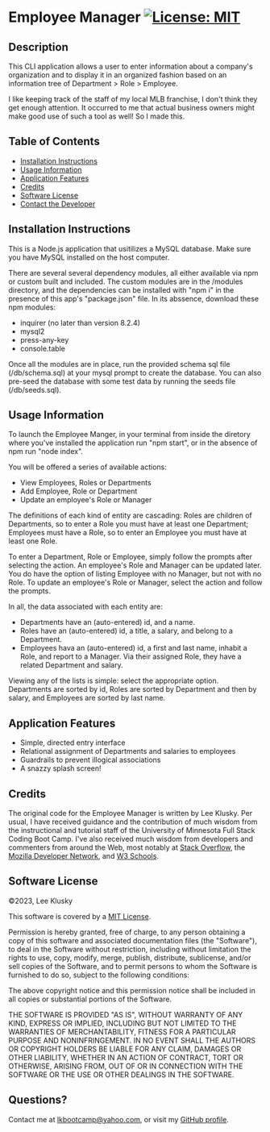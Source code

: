 # Employee Manager [![License: MIT](https://img.shields.io/badge/License-MIT-yellow.svg)](https://opensource.org/licenses/MIT)

## Description

This CLI application allows a user to enter information about a company's organization and to display it in an organized fashion based on an information tree of Department > Role > Employee.

I like keeping track of the staff of my local MLB franchise, I don't think they get enough attention. It occurred to me that actual business owners might make good use of such a tool as well! So I made this.


## Table of Contents


* [Installation Instructions](#installation-instructions)
* [Usage Information](#usage-information)
* [Application Features](#application-features)
* [Credits](#credits)
* [Software License](#software-license)
* [Contact the Developer](#contact-the-developer)

## Installation Instructions

This is a Node.js application that usitilizes a MySQL database. Make sure you have MySQL installed on the host computer. 

There are several several dependency modules, all either available via npm or custom built and included. The custom modules are in the /modules directory, and the dependencies can be installed with "npm i" in the presence of this app's "package.json" file. In its abssence, download these npm modules:
* inquirer (no later than version 8.2.4)
* mysql2
* press-any-key
* console.table

Once all the modules are in place, run the provided schema sql file (/db/schema.sql) at your mysql prompt to create the database. You can also pre-seed the database with some test data by running the seeds file (/db/seeds.sql).


## Usage Information

To launch the Employee Manger, in your terminal from inside the diretory where you've installed the application run "npm start", or in the absence of npm run "node index".

You will be offered a series of available actions:
* View Employees, Roles or Departments
* Add Employee, Role or Department
* Update an employee's Role or Manager

The definitions of each kind of entity are cascading: Roles are children of Departments, so to enter a Role you must have at least one Department; Employees must have a Role, so to enter an Employee you must have at least one Role.

To enter a Department, Role or Employee, simply follow the prompts after selecting the action. An employee's Role and Manager can be updated later. You do have the option of listing Employee with no Manager, but not with no Role. To update an employee's Role or Manager, select the action and follow the prompts.

In all, the data associated with each entity are:
* Departments have an (auto-entered) id, and a name.
* Roles have an (auto-entered) id, a title, a salary, and belong to a Department.
* Employees hava an (auto-entered) id, a first and last name, inhabit a Role, and report to a Manager. Via their assigned Role, they have a related Department and salary.

Viewing any of the lists is simple: select the appropriate option. Departments are sorted by id, Roles are sorted by Department and then by salary, and Employees are sorted by last name.


## Application Features

* Simple, directed entry interface
* Relational assignment of Departments and salaries to employees
* Guardrails to prevent illogical associations
* A snazzy splash screen!


## Credits

The original code for the Employee Manager is written by Lee Klusky. Per usual, I have received guidance and the contribution of much wisdom from the instructional and tutorial staff of the University of Minnesota Full Stack Coding Boot Camp. I've also received much wisdom from developers and commenters from around the Web, most notably at [Stack Overflow](https://www.stackoverflow.com), the [Mozilla Developer Network](https://developer.mozilla.org), and [W3 Schools](https://www.w3schools.com).


## Software License

©2023, Lee Klusky

This software is covered by a [MIT License](https://opensource.org/licenses/MIT).

Permission is hereby granted, free of charge, to any person obtaining a copy of this software and associated documentation files (the "Software"), to deal in the Software without restriction, including without limitation the rights to use, copy, modify, merge, publish, distribute, sublicense, and/or sell copies of the Software, and to permit persons to whom the Software is furnished to do so, subject to the following conditions:

The above copyright notice and this permission notice shall be included in all copies or substantial portions of the Software.

THE SOFTWARE IS PROVIDED "AS IS", WITHOUT WARRANTY OF ANY KIND, EXPRESS OR IMPLIED, INCLUDING BUT NOT LIMITED TO THE WARRANTIES OF MERCHANTABILITY, FITNESS FOR A PARTICULAR PURPOSE AND NONINFRINGEMENT. IN NO EVENT SHALL THE AUTHORS OR COPYRIGHT HOLDERS BE LIABLE FOR ANY CLAIM, DAMAGES OR OTHER LIABILITY, WHETHER IN AN ACTION OF CONTRACT, TORT OR OTHERWISE, ARISING FROM, OUT OF OR IN CONNECTION WITH THE SOFTWARE OR THE USE OR OTHER DEALINGS IN THE SOFTWARE.

## Questions?

Contact me at <a href="mailto:lkbootcamp@yahoo.com">lkbootcamp@yahoo.com</a>, or visit my [GitHub profile](https://www.github.com/lkalliance).